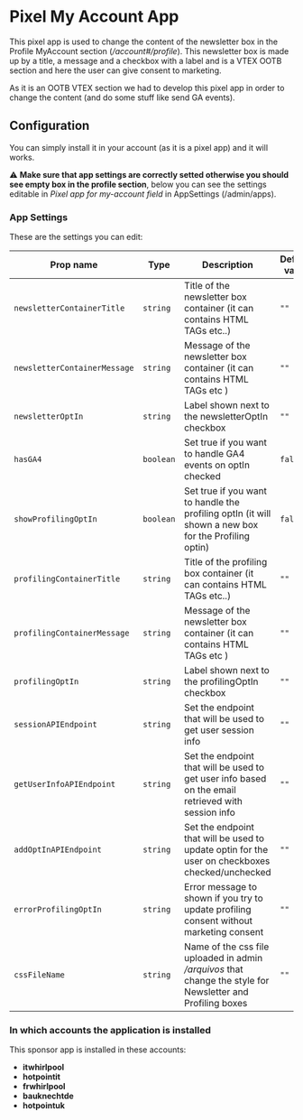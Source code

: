 # Pixel My Account App

This pixel app is used to change the content of the newsletter box in the Profile MyAccount section (*/account#/profile*). This newsletter box is made up by a title, a message and a checkbox with a label and is a VTEX OOTB section and here the user can give consent to marketing.

As it is an OOTB VTEX section we had to develop this pixel app in order to change the content (and do some stuff like send GA events).

## Configuration

You can simply install it in your account (as it is a pixel app) and it will works.

:warning: **Make sure that app settings are correctly setted otherwise you should see empty box in the profile section**, below you can see the settings editable in *Pixel app for my-account field* in AppSettings (/admin/apps).

### App Settings

These are the settings you can edit:

| Prop name                        | Type      | Description                                                                          | Default value              |
| -------------------------------- | --------- | ------------------------------------------------------------------------------------ | -------------------------- |
| `newsletterContainerTitle`       | `string`  | Title of the newsletter box container (it can contains HTML TAGs etc..)              | `""`                       |
| `newsletterContainerMessage`     | `string`  | Message of the newsletter box container (it can contains HTML TAGs etc )             | `""`                       |
| `newsletterOptIn`                | `string`  | Label shown next to the newsletterOptIn checkbox                                     | `""`                       |
| `hasGA4`                         | `boolean` | Set true if you want to handle GA4 events on optIn checked                           | `false`                    |
| `showProfilingOptIn`             | `boolean` | Set true if you want to handle the profiling optIn (it will shown a new box for the Profiling optin)                                             | `false`                    |
| `profilingContainerTitle`        | `string`  | Title of the profiling box container (it can contains HTML TAGs etc..)               | `""`                       |
| `profilingContainerMessage`      | `string`  | Message of the newsletter box container (it can contains HTML TAGs etc )             | `""`                       |
| `profilingOptIn`                 | `string`  | Label shown next to the profilingOptIn checkbox                                      | `""`                       |
| `sessionAPIEndpoint`             | `string`  | Set the endpoint that will be used to get user session info                          | `""`                       |
| `getUserInfoAPIEndpoint`         | `string`  | Set the endpoint that will be used to get user info based on the email retrieved with session info  | `""`                       |
| `addOptInAPIEndpoint`            | `string`  | Set the endpoint that will be used to update optin for the user on checkboxes checked/unchecked     | `""`                       |
| `errorProfilingOptIn`            | `string`  | Error message to shown if you try to update profiling consent without marketing consent    | `""`                       |
| `cssFileName`                    | `string`  | Name of the css file uploaded in admin */arquivos* that change the style for Newsletter and Profiling boxes                                           | `""`                       |

### In which accounts the application is installed

This sponsor app is installed in these accounts:
  - **itwhirlpool**
  - **hotpointit**
  - **frwhirlpool**
  - **bauknechtde**
  - **hotpointuk**
